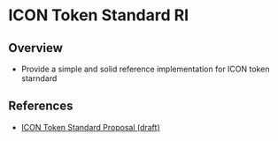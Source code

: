 # ICON Token Standard RI

## Overview

* Provide a simple and solid reference implementation for ICON token starndard

## References

* [ICON Token Standard Proposal (draft)](https://repo.theloop.co.kr/icon/icon/issues/67)

